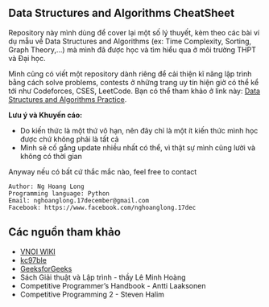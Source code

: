 ## Data Structures and Algorithms CheatSheet
Repository này mình dùng để cover lại một số lý thuyết, kèm theo các bài ví dụ mẫu về Data Structures and Algorithms (ex: Time Complexity, Sorting, Graph Theory,...) mà mình đã được học và tìm hiểu qua ở môi trường THPT và Đại học. 

Mình cũng có viết một repository dành riêng để cải thiện kĩ năng lập trình bằng cách solve problems, contests ở những trang uy tín hiện giờ có thể kể tới như Codeforces, CSES, LeetCode. Bạn có thể tham khảo ở link này: [Data Structures and Algorithms Practice](https://github.com/nghoanglong/Competitive-Programming-Practice). 

**Lưu ý và Khuyến cáo:** 

- Do kiến thức là một thứ vô hạn, nên đây chỉ là một ít kiến thức mình học được chứ không phải là tất cả
- Mình sẽ cố gắng update nhiều nhất có thể, vì thật sự mình cũng lười và không có thời gian

Anyway nếu có bất cứ thắc mắc nào, feel free to contact

```
Author: Ng Hoang Long
Programming language: Python
Email: nghoanglong.17december@gmail.com
Facebook: https://www.facebook.com/nghoanglong.17dec
```

## Các nguồn tham khảo

  - [VNOI WIKI](https://vnoi.info/wiki/Home)
  - [kc97ble](https://sites.google.com/site/kc97ble/)
  - [GeeksforGeeks](https://www.geeksforgeeks.org/)
  - Sách Giải thuật và Lập trình - thầy Lê Minh Hoàng
  - Competitive Programmer’s Handbook - Antti Laaksonen
  - Competitive Programming 2 - Steven Halim

